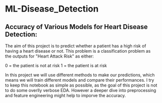 # ML-Disease_Detection

## Accuracy of Various Models for Heart Disease Detection:
The aim of this project is to predict whether a patient has a high risk of having a heart disease or not. This problem is a classification problem as the outputs for "Heart Attack Risk" as either:

0 = the patient is not at risk
1 = the patient is at risk   


In this project we will use different methods to make our predictions, which means we will train different models and compare their performances. I try to keep this notebook as simple as possible, as the goal of this project is not to do some overlly verbose EDA. However a deeper dive into preprocessing and feature engineering might help to imporve the accuracy.
